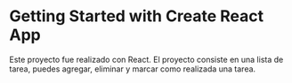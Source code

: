 # Getting Started with Create React App

Este proyecto fue realizado con React. El proyecto consiste en una lista de tarea, puedes agregar, eliminar y marcar como realizada una tarea.

